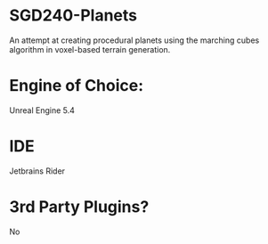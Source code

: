 # SGD240-Planets
An attempt at creating procedural planets using the marching cubes algorithm in voxel-based terrain generation.

# Engine of Choice:
Unreal Engine 5.4

# IDE
Jetbrains Rider

# 3rd Party Plugins?
No
